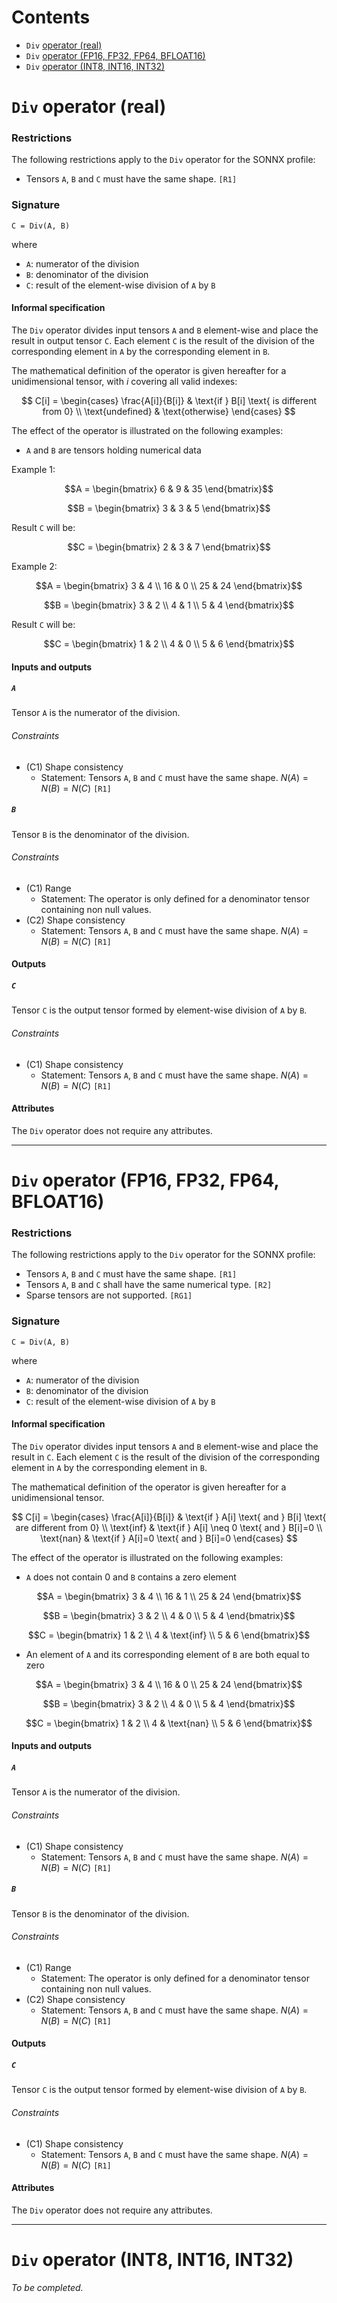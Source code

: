 # Contents
- `Div` [operator (real)](#real)
- `Div` [operator (FP16, FP32, FP64, BFLOAT16)](#float)
- `Div` [operator (INT8, INT16, INT32)](#int)



<a id="real"></a>
# `Div` operator (real)

### Restrictions

The following restrictions apply to the `Div` operator for the SONNX profile:
- Tensors `A`, `B` and `C` must have the same shape.  `[R1]` 

### Signature

`C = Div(A, B)`

where
- `A`: numerator of the division
- `B`: denominator of the division
- `C`: result of the element-wise division of `A` by `B`

#### Informal specification

The `Div` operator divides input tensors `A` and `B` element-wise and place the result in output tensor `C`. Each element `C` is the result of the division of the corresponding element in `A` by the corresponding element in `B`.

The mathematical definition of the operator is given hereafter for a unidimensional tensor, with $i$ covering all valid indexes:

$$
C[i] = 
\begin{cases} 
\frac{A[i]}{B[i]} & \text{if } B[i] \text{ is different from 0} \\
\text{undefined} & \text{otherwise}
\end{cases}
$$

The effect of the operator is illustrated on the following examples:
- `A` and `B` are tensors holding numerical data

Example 1:
```math
A = \begin{bmatrix}  6 & 9 & 35 \end{bmatrix}
```
```math
B = \begin{bmatrix}  3 & 3 & 5 \end{bmatrix}
```
Result `C` will be: 
```math
C =  \begin{bmatrix} 2 & 3 & 7 \end{bmatrix}
```

Example 2:
```math
A =  \begin{bmatrix} 3 & 4 \\ 16 & 0 \\ 25 & 24 \end{bmatrix}
```
```math
B =  \begin{bmatrix} 3 & 2 \\ 4 & 1 \\ 5 & 4 \end{bmatrix}
```
Result `C` will be:
```math
C =  \begin{bmatrix} 1 & 2 \\ 4 & 0 \\ 5 & 6 \end{bmatrix}
```

#### Inputs and outputs

##### `A`

Tensor `A` is the numerator of the division.

###### Constraints

- (C1) Shape consistency
    - Statement: Tensors `A`, `B` and `C` must have the same shape. $N(A)=N(B)=N(C)$ `[R1]` 
  
##### `B`

Tensor `B` is the denominator of the division.

###### Constraints

- (C1) Range 
    - Statement: The operator is only defined for a denominator tensor containing non null values.
- (C2) Shape consistency
    - Statement: Tensors `A`, `B` and `C` must have the same shape. $N(A)=N(B)=N(C)$ `[R1]` 

#### Outputs

##### `C`

Tensor `C` is the output tensor formed by element-wise division of `A` by `B`.

###### Constraints

- (C1) Shape consistency
    - Statement: Tensors `A`, `B` and `C` must have the same shape. $N(A)=N(B)=N(C)$ `[R1]` 

#### Attributes

The `Div` operator does not require any attributes.

---
<a id="float"></a>
# `Div` operator (FP16, FP32, FP64, BFLOAT16)

### Restrictions

The following restrictions apply to the `Div` operator for the SONNX profile:
- Tensors `A`, `B` and `C` must have the same shape.  `[R1]` 
- Tensors `A`, `B` and `C` shall have the same numerical type. `[R2]`
- Sparse tensors are not supported. `[RG1]`

### Signature

`C = Div(A, B)`

where
- `A`: numerator of the division
- `B`: denominator of the division
- `C`: result of the element-wise division of `A` by `B`

#### Informal specification

The `Div` operator divides input tensors `A` and `B` element-wise and place the result in `C`. Each element `C` is the result of the division of the corresponding element in `A` by the corresponding element in `B`.

The mathematical definition of the operator is given hereafter for a unidimensional tensor.

$$
C[i] = 
\begin{cases} 
\frac{A[i]}{B[i]} & \text{if } A[i] \text{ and } B[i] \text{ are different from 0} \\
\text{inf} & \text{if } A[i] \neq 0 \text{ and } B[i]=0  \\
\text{nan} & \text{if } A[i]=0 \text{ and } B[i]=0 
\end{cases}
$$

The effect of the operator is illustrated on the following examples:

- `A` does not contain 0 and `B` contains a zero element

```math
A =  \begin{bmatrix} 3 & 4 \\ 16 & 1 \\ 25 & 24 \end{bmatrix}
```
```math
B =  \begin{bmatrix} 3 & 2 \\ 4 & 0 \\ 5 & 4 \end{bmatrix}
```
```math
C =  \begin{bmatrix} 1 & 2 \\ 4 & \text{inf} \\ 5 & 6 \end{bmatrix}
```


- An element of `A` and its corresponding element of `B` are both equal to zero

```math
A =  \begin{bmatrix} 3 & 4 \\ 16 & 0 \\ 25 & 24 \end{bmatrix}
```
```math
B =  \begin{bmatrix} 3 & 2 \\ 4 & 0 \\ 5 & 4 \end{bmatrix}
```
```math
C =  \begin{bmatrix} 1 & 2 \\ 4 & \text{nan} \\ 5 & 6 \end{bmatrix}
```

#### Inputs and outputs

##### `A`

Tensor `A` is the numerator of the division.

###### Constraints

- (C1) Shape consistency
    - Statement: Tensors `A`, `B` and `C` must have the same shape. $N(A)=N(B)=N(C)$ `[R1]` 
  
##### `B`

Tensor `B` is the denominator of the division.

###### Constraints

- (C1) Range 
    - Statement: The operator is only defined for a denominator tensor containing non null values.
- (C2) Shape consistency
    - Statement: Tensors `A`, `B` and `C` must have the same shape. $N(A)=N(B)=N(C)$ `[R1]` 

#### Outputs

##### `C`

Tensor `C` is the output tensor formed by element-wise division of `A` by `B`.

###### Constraints

- (C1) Shape consistency
    - Statement: Tensors `A`, `B` and `C` must have the same shape. $N(A)=N(B)=N(C)$ `[R1]` 

#### Attributes

The `Div` operator does not require any attributes.

---
<a id="int"></a>
# `Div` operator (INT8, INT16, INT32)

*To be completed.*